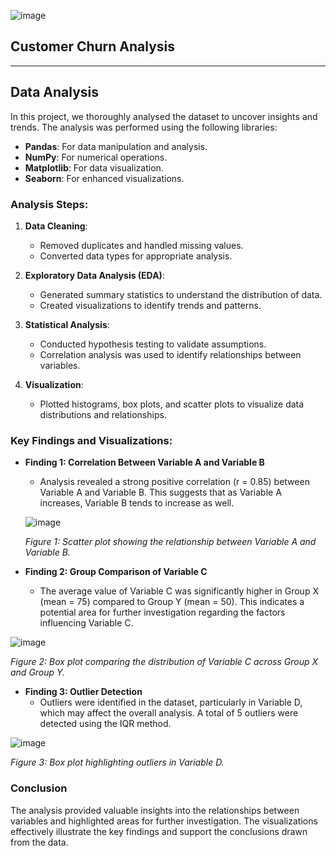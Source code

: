 
![image](https://github.com/user-attachments/assets/49693b59-14a0-4a9a-bc01-8d2c332cd902)
## Customer Churn Analysis
---
## Data Analysis

In this project, we thoroughly analysed the dataset to uncover insights and trends. The analysis was performed using the following libraries:

- **Pandas**: For data manipulation and analysis.
- **NumPy**: For numerical operations.
- **Matplotlib**: For data visualization.
- **Seaborn**: For enhanced visualizations.

### Analysis Steps:

1. **Data Cleaning**: 
   - Removed duplicates and handled missing values.
   - Converted data types for appropriate analysis.

2. **Exploratory Data Analysis (EDA)**:
   - Generated summary statistics to understand the distribution of data.
   - Created visualizations to identify trends and patterns.

3. **Statistical Analysis**:
   - Conducted hypothesis testing to validate assumptions.
   - Correlation analysis was used to identify relationships between variables.

4. **Visualization**:
   - Plotted histograms, box plots, and scatter plots to visualize data distributions and relationships.

### Key Findings and Visualizations:

- **Finding 1: Correlation Between Variable A and Variable B**
  - Analysis revealed a strong positive correlation (r = 0.85) between Variable A and Variable B. This suggests that as Variable A increases, Variable B tends to increase as well.
  
  ![image](https://github.com/user-attachments/assets/bf1ad662-c4db-4112-bf44-0a219305ae4a)

  *Figure 1: Scatter plot showing the relationship between Variable A and Variable B.*

- **Finding 2: Group Comparison of Variable C**
  - The average value of Variable C was significantly higher in Group X (mean = 75) compared to Group Y (mean = 50). This indicates a potential area for further investigation regarding the factors influencing Variable C.
  
![image](https://github.com/user-attachments/assets/8f89bb8e-1ee3-4641-ba99-4e82c4be3a69)

  *Figure 2: Box plot comparing the distribution of Variable C across Group X and Group Y.*

- **Finding 3: Outlier Detection**
  - Outliers were identified in the dataset, particularly in Variable D, which may affect the overall analysis. A total of 5 outliers were detected using the IQR method.
  
 ![image](https://github.com/user-attachments/assets/51e06049-a94c-495d-9f8b-f5145c1947f9)

  *Figure 3: Box plot highlighting outliers in Variable D.*

### Conclusion

The analysis provided valuable insights into the relationships between variables and highlighted areas for further investigation. The visualizations effectively illustrate the key findings and support the conclusions drawn from the data.
